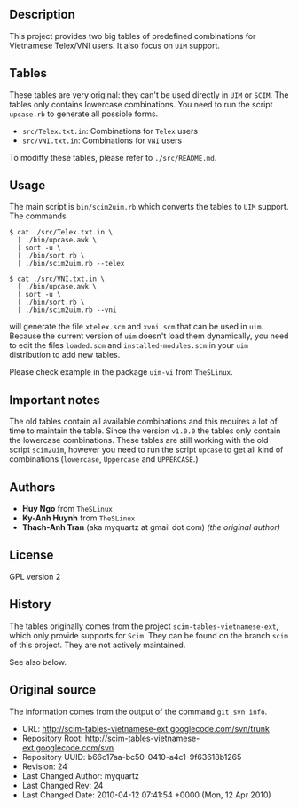 ## Description

This project provides two big tables of predefined combinations for
Vietnamese Telex/VNI users. It also focus on `UIM` support.

## Tables

These tables are very original: they can't be used directly in `UIM`
or `SCIM`. The tables only contains lowercase combinations. You need
to run the script `upcase.rb` to generate all possible forms.

* `src/Telex.txt.in`: Combinations for `Telex` users
* `src/VNI.txt.in`: Combinations for `VNI` users

To modifty these tables, please refer to `./src/README.md`.

## Usage

The main script is `bin/scim2uim.rb` which converts the tables to `UIM`
support. The commands

````
$ cat ./src/Telex.txt.in \
  | ./bin/upcase.awk \
  | sort -u \
  | ./bin/sort.rb \
  | ./bin/scim2uim.rb --telex

$ cat ./src/VNI.txt.in \
  | ./bin/upcase.awk \
  | sort -u \
  | ./bin/sort.rb \
  | ./bin/scim2uim.rb --vni
````

will generate the file `xtelex.scm` and `xvni.scm` that can be used in `uim`.
Because the current version of `uim` doesn't load them dynamically, you
need to edit the files `loaded.scm` and `installed-modules.scm` in your
`uim` distribution to add new tables.

Please check example in the package `uim-vi` from `TheSLinux`.

## Important notes

The old tables contain all available combinations and this requires a lot
of time to maintain the table. Since the version `v1.0.0` the tables only
contain the lowercase combinations. These tables are still working with
the old script `scim2uim`, however you need to run the script `upcase`
to get all kind of combinations (`lowercase`, `Uppercase` and `UPPERCASE`.)

## Authors

* **Huy Ngo** from `TheSLinux`
* **Ky-Anh Huynh** from `TheSLinux`
* **Thach-Anh Tran** (aka myquartz at gmail dot com) _(the original author)_

## License

GPL version 2

## History

The tables originally comes from the project `scim-tables-vietnamese-ext`,
which only provide supports for `Scim`. They can be found on the branch
`scim` of this project. They are not actively maintained.

See also below.

## Original source

The information comes from the output of the command `git svn info`.

* URL: http://scim-tables-vietnamese-ext.googlecode.com/svn/trunk
* Repository Root: http://scim-tables-vietnamese-ext.googlecode.com/svn
* Repository UUID: b66c17aa-bc50-0410-a4c1-9f63618b1265
* Revision: 24
* Last Changed Author: myquartz
* Last Changed Rev: 24
* Last Changed Date: 2010-04-12 07:41:54 +0000 (Mon, 12 Apr 2010)
